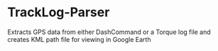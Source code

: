 # TrackLog-Parser
Extracts GPS data from either DashCommand or a Torque log file and creates KML path file for viewing in Google Earth
